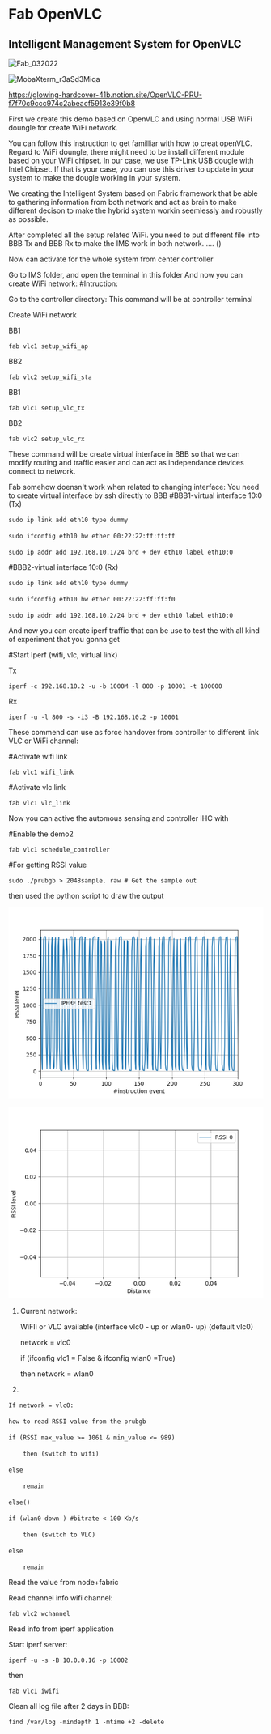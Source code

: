 # Fab OpenVLC
## Intelligent Management System for OpenVLC
 
 ![Fab_032022](https://user-images.githubusercontent.com/34347264/157910137-6f7f791e-4902-4057-868a-5b31315243ff.png)

![MobaXterm_r3aSd3Miqa](https://user-images.githubusercontent.com/34347264/157898274-9802bb1f-b001-4f71-b3f0-d30647b6240f.png)

https://glowing-hardcover-41b.notion.site/OpenVLC-PRU-f7f70c9ccc974c2abeacf5913e39f0b8

First we create this demo based on OpenVLC and using normal USB WiFi doungle for create WiFi network. 

You can follow this instruction to get familliar with how to creat openVLC.
Regard to WiFi doungle, there might need to be install different module based on your WiFi chipset. In our case, we use TP-Link USB dougle with Intel Chipset. If that is your case, you can use this driver to update in your system to make the dougle working in your system.

We creating the Intelligent System based on Fabric framework that be able to gathering information from both network and act as brain to make different decison to make the hybrid system workin seemlessly and robustly as possible.

After completed all the setup related WiFi. you need to put different file into BBB Tx and BBB Rx to make the IMS work in both network.
.... ()

Now can activate for the whole system from center controller 

Go to IMS folder, and open the terminal in this folder 
And now you can create WiFi network:
#Intruction:

Go to the controller directory:
This command will be at controller terminal

Create WiFi network

BB1

    fab vlc1 setup_wifi_ap
BB2

	fab vlc2 setup_wifi_sta
BB1

    fab vlc1 setup_vlc_tx
BB2

    fab vlc2 setup_vlc_rx

These command will be create virtual interface in BBB so that we can modify routing and traffic easier and can act as independance devices connect to network.

Fab somehow doensn't work when related to changing interface: You need to create virtual interface by ssh directly to BBB
#BBB1-virtual interface 10:0 (Tx)

    sudo ip link add eth10 type dummy

    sudo ifconfig eth10 hw ether 00:22:22:ff:ff:ff

    sudo ip addr add 192.168.10.1/24 brd + dev eth10 label eth10:0

#BBB2-virtual interface 10:0 (Rx)

    sudo ip link add eth10 type dummy

    sudo ifconfig eth10 hw ether 00:22:22:ff:ff:f0

    sudo ip addr add 192.168.10.2/24 brd + dev eth10 label eth10:0

And now you can create iperf traffic that can be use to test the with all kind of experiment that you gonna get

#Start Iperf (wifi, vlc, virtual link)

Tx

    iperf -c 192.168.10.2 -u -b 1000M -l 800 -p 10001 -t 100000
Rx

    iperf -u -l 800 -s -i3 -B 192.168.10.2 -p 10001

These commend can use as force handover from controller to different link VLC or WiFi channel:

#Activate wifi link
    
    fab vlc1 wifi_link

#Activate vlc link
    
    fab vlc1 vlc_link

Now you can active the automous sensing and controller IHC with 

#Enable the demo2

    fab vlc1 schedule_controller


#For getting RSSI value
    
	sudo ./prubgb > 2048sample. raw # Get the sample out

then used the python script to draw the output


![Test2](https://github.com/kotobuki09/Fab_OpenVLC/blob/main/IDLE%20vs%20IPERF%20RSSI%20TEST2.png)


![New](https://github.com/kotobuki09/Fab_OpenVLC/blob/main/IDLE%20vs%20IPERF%20RSSI%203103.png)
	
1) Current network: 

    
	WiFIi or VLC available (interface vlc0 - up or wlan0- up) (default vlc0)
    
	network = vlc0
    
	if (ifconfig vlc1 = False & ifconfig wlan0 =True)
    
	then network = wlan0	

3)  

	
	If network = vlc0:

	how to read RSSI value from the prubgb
	
	if (RSSI max_value >= 1061 & min_value <= 989)
	
		then (switch to wifi)
		
	else
	
		remain
	
	else()

	if (wlan0 down ) #bitrate < 100 Kb/s 
	
		then (switch to VLC)
		
	else
	
		remain
				
Read the value from node+fabric

Read channel info wifi channel:

	fab vlc2 wchannel
	
Read info from iperf application

Start iperf server:

	iperf -u -s -B 10.0.0.16 -p 10002
	
then

	fab vlc1 iwifi

Clean all log file after 2 days in BBB:

	find /var/log -mindepth 1 -mtime +2 -delete
	
